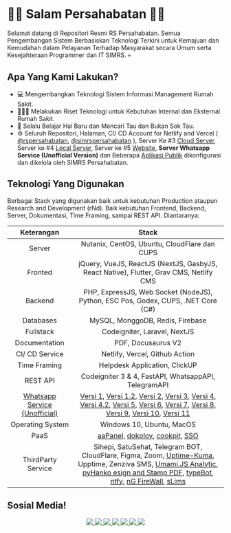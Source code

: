 # 👋🏼 Salam Persahabatan 👋🏼

Selamat datang di Repositori Resmi RS Persahabatan. Semua Pengembangan Sistem Berbasiskan Teknologi Terkini untuk Kemajuan dan Kemudahan dalam Pelayanan Terhadap Masyarakat secara Umum serta Kesejahteraan Programmer dan IT SIMRS. 💀

## Apa Yang Kami Lakukan?
- 💻 Mengembangkan Teknologi Sistem Informasi Management Rumah Sakit.
- 👨🏼‍🏫 Melakukan Riset Teknologi untuk Kebutuhan Internal dan Eksternal Rumah Sakit.
- 🌱 Selalu Belajar Hal Baru dan Mencari Tau dan Bukan Sok Tau.
- ⚙️ Seluruh Repositori, Halaman, CI/ CD Account for Netlify and Vercel ( [@rspersahabatan](https://github.com/rspersahabatan), [@simrspersahabatan](https://github.com/simrspersahabatan) ), Server Ke #3 [Cloud Server](https://persahabatan.co.id), Server ke #4 [Local Server](https://dev.persahabatan.co.id), Server ke #5 [Website](https://rspersahabatan.co.id), **Server Whatsapp Service (Unofficial Version)** dan Beberapa [Aplikasi Publik](https://github.com/rsuppersahabatan#aplikasi-publik) dikonfigurasi dan dikelola oleh SIMRS Persahabatan.

## Teknologi Yang Digunakan
Berbagai Stack yang digunakan baik untuk kebutuhan Production ataupun Research and Development (rNd). Baik kebutuhan Frontend, Backend, Server, Dokumentasi, Time Framing, sampai REST API. Diantaranya:

| Keterangan | Stack |
| :---: | :---: |
| Server | Nutanix, CentOS, Ubuntu, CloudFlare dan CUPS | 
| Fronted | jQuery, VueJS, ReactJS (NextJS, GasbyJS, React Native), Flutter, Grav CMS, Netlify CMS|
| Backend | PHP, ExpressJS, Web Socket (NodeJS), Python, ESC Pos, Godex, CUPS, .NET Core (C#) |
| Databases | MySQL, MonggoDB, Redis, Firebase |
| Fullstack | Codeigniter, Laravel, NextJS |
| Documentation | PDF, Docusaurus V2 | 
| CI/ CD Service | Netlify, Vercel, Github Action | 
| Time Framing | Helpdesk Application, ClickUP |
| REST API | Codeigniter 3 & 4, FastAPI, WhatsappAPI, TelegramAPI |
| [Whatsapp Service (Unofficial)](https://uptime.persahabatan.co.id/status/wa) | [Versi 1](https://go.topidesta.my.id/v1), [Versi 1.2](http://go.topidesta.my.id/v1-2), [Versi 2](https://go.topidesta.my.id/v2), [Versi 3](https://go.topidesta.my.id/v3), [Versi 4](https://go.topidesta.my.id/v4), [Versi 4.2](http://go.topidesta.my.id/v4-2), [Versi 5](http://go.topidesta.my.id/v5), [Versi 6](http://go.topidesta.my.id/v6), [Versi 7](http://go.topidesta.my.id/v7), [Versi 8](http://go.topidesta.my.id/v8), [Versi 9](http://go.topidesta.my.id/tiket-wa), [Versi 10](http://go.topidesta.my.id/v10), [Versi 11](https://github.com/rsuppersahabatan/ckptw-wabot)
| Operating System | Windows 10, Ubuntu, MacOS | 
| PaaS | [aaPanel](https://github.com/rsuppersahabatan/aaPanel), [dokploy](https://github.com/rsuppersahabatan/dokploy), [cookpit](https://github.com/rsuppersahabatan/cockpit), [SSO](https://github.com/rsuppersahabatan/keycloak)|
| ThirdParty Service | Sihepi, SatuSehat, Telegram BOT, CloudFlare, Figma, Zoom, [Uptime-Kuma](http://go.topidesta.my.id/kuma), Upptime, Zenziva SMS, [Umami.JS Analytic](https://umami.is/), [pyHanko esign and Stamp PDF](http://go.topidesta.my.id/stamp-pdf), [typeBot](http://go.topidesta.my.id/typebot), [ntfy](https://github.com/rsuppersahabatan/ntfy), [nG FireWall](https://github.com/rsuppersahabatan/nG-SetEnvIf), [sLims](https://github.com/rsuppersahabatan/erepository.rspersahabatan.co.id) |


## Sosial Media!
<p align='center'>
  <a href="https://twitter.com/rs_persahabatan">
    <img src="https://img.shields.io/static/v1?label=Twitter&message=RS%20PERSAHABATAN&color=blue&style=for-the-badge&logo=twitter&logoColor=white" />
  </a>
  <a href="https://instagram.com/rsuppersahabatan">
    <img src="https://img.shields.io/static/v1?label=Instagram&message=RS%20PERSAHABATAN&color=blue&style=for-the-badge&logo=instagram&logoColor=white" />
  </a>
  <a href="https://youtube.com/rsuppersahabatan">
    <img src="https://img.shields.io/static/v1?label=Youtube&message=RS%20PERSAHABATAN&color=blue&style=for-the-badge&logo=youtube&logoColor=red" />
  </a>
  <a href="https://facebook.com/rsuppersahabatan">
    <img src="https://img.shields.io/static/v1?label=Facebook&message=RS%20PERSAHABATAN&color=blue&style=for-the-badge&logo=facebook&logoColor=white" />
  </a>  
  <a href="https://tiktok.com/rsuppersahabatan">
    <img src="https://img.shields.io/static/v1?label=Tiktok&message=RS%20PERSAHABATAN&color=blue&style=for-the-badge&logo=tiktok&logoColor=blue" />
  </a>
  <a href="https://www.linkedin.com/company/rsup-persahabatan/">
    <img src="https://img.shields.io/static/v1?label=LinkedIn&message=RS%20Persahabatan&color=0072b1&style=for-the-badge&logo=linkedin&logoColor=white" />
  </a>
    <a href="https://www.github.com/rsuppersahabatan/">
    <img src="https://img.shields.io/static/v1?label=Github&message=RS%20Persahabatan&color=0088c1&style=for-the-badge&logo=github&logoColor=white" />
  </a>
</p>

